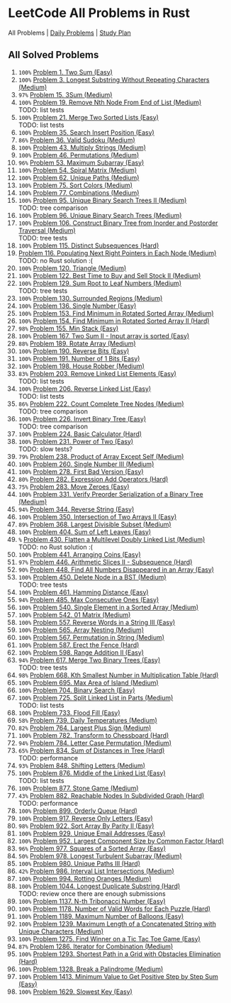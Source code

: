 LeetCode All Problems in Rust
=============================

All Problems | [Daily Problems](DAILY.md) | [Study Plan](STUDY_PLAN.md)

All Solved Problems
-------------------

1. `100%` [Problem 1. Two Sum (Easy)](problem_0001/)
2. `100%` [Problem 3. Longest Substring Without Repeating Characters (Medium)](problem_0003/)
3. `97%` [Problem 15. 3Sum (Medium)](problem_0015/)
4. `100%` [Problem 19. Remove Nth Node From End of List (Medium)](problem_0019/) \
    TODO: list tests
5. `100%` [Problem 21. Merge Two Sorted Lists (Easy)](problem_0021/) \
    TODO: list tests
6. `100%` [Problem 35. Search Insert Position (Easy)](problem_0035/)
7. `86%` [Problem 36. Valid Sudoku (Medium)](problem_0036/)
8. `100%` [Problem 43. Multiply Strings (Medium)](problem_0043/)
9. `100%` [Problem 46. Permutations (Medium)](problem_0046/)
10. `96%` [Problem 53. Maximum Subarray (Easy)](problem_0053/)
11. `100%` [Problem 54. Spiral Matrix (Medium)](problem_0054/)
12. `100%` [Problem 62. Unique Paths (Medium)](problem_0062/)
13. `100%` [Problem 75. Sort Colors (Medium)](problem_0075/)
14. `100%` [Problem 77. Combinations (Medium)](problem_0077/)
15. `100%` [Problem 95. Unique Binary Search Trees II (Medium)](problem_0095/) \
    TODO: tree comparison
16. `100%` [Problem 96. Unique Binary Search Trees (Medium)](problem_0096/)
17. `100%` [Problem 106. Construct Binary Tree from Inorder and Postorder Traversal (Medium)](problem_0106/) \
    TODO: tree tests
18. `100%` [Problem 115. Distinct Subsequences (Hard)](problem_0115/)
19. [Problem 116. Populating Next Right Pointers in Each Node (Medium)](problem_0116/) \
    TODO: no Rust solution :(
20. `100%` [Problem 120. Triangle (Medium)](problem_0120/)
21. `100%` [Problem 122. Best Time to Buy and Sell Stock II (Medium)](problem_0122/)
22. `100%` [Problem 129. Sum Root to Leaf Numbers (Medium)](problem_0129/) \
    TODO: tree tests
23. `100%` [Problem 130. Surrounded Regions (Medium)](problem_0130/)
24. `100%` [Problem 136. Single Number (Easy)](problem_0136/)
25. `100%` [Problem 153. Find Minimum in Rotated Sorted Array (Medium)](problem_0153/)
26. `100%` [Problem 154. Find Minimum in Rotated Sorted Array II (Hard)](problem_0154/)
27. `98%` [Problem 155. Min Stack (Easy)](problem_0155/)
28. `100%` [Problem 167. Two Sum II - Input array is sorted (Easy)](problem_0167/)
29. `88%` [Problem 189. Rotate Array (Medium)](problem_0189/)
30. `100%` [Problem 190. Reverse Bits (Easy)](problem_0190/)
31. `100%` [Problem 191. Number of 1 Bits (Easy)](problem_0191/)
32. `100%` [Problem 198. House Robber (Medium)](problem_0198/)
33. `83%` [Problem 203. Remove Linked List Elements (Easy)](problem_0203/) \
    TODO: list tests
34. `100%` [Problem 206. Reverse Linked List (Easy)](problem_0206/) \
    TODO: list tests
35. `86%` [Problem 222. Count Complete Tree Nodes (Medium)](problem_0222/) \
    TODO: tree comparison
36. `100%` [Problem 226. Invert Binary Tree (Easy)](problem_0226/) \
    TODO: tree comparison
37. `100%` [Problem 224. Basic Calculator (Hard)](problem_0224/)
38. `100%` [Problem 231. Power of Two (Easy)](problem_0231/) \
    TODO: slow tests?
39. `79%` [Problem 238. Product of Array Except Self (Medium)](problem_0238/)
40. `100%` [Problem 260. Single Number III (Medium)](problem_0260/)
41. `100%` [Problem 278. First Bad Version (Easy)](problem_0278/)
42. `80%` [Problem 282. Expression Add Operators (Hard)](problem_0282/)
43. `75%` [Problem 283. Move Zeroes (Easy)](problem_0283/)
44. `100%` [Problem 331. Verify Preorder Serialization of a Binary Tree (Medium)](problem_0331/)
45. `94%` [Problem 344. Reverse String (Easy)](problem_0344/)
46. `100%` [Problem 350. Intersection of Two Arrays II (Easy)](problem_0350/)
47. `89%` [Problem 368. Largest Divisible Subset (Medium)](problem_0368/)
48. `100%` [Problem 404. Sum of Left Leaves (Easy)](problem_0404/)
49. `%` [Problem 430. Flatten a Multilevel Doubly Linked List (Medium)](problem_0430/) \
    TODO: no Rust solution :(
50. `100%` [Problem 441. Arranging Coins (Easy)](problem_0441/)
51. `97%` [Problem 446. Arithmetic Slices II - Subsequence (Hard)](problem_0446/)
52. `90%` [Problem 448. Find All Numbers Disappeared in an Array (Easy)](problem_0448/)
53. `100%` [Problem 450. Delete Node in a BST (Medium)](problem_0450/) \
    TODO: tree tests
54. `100%` [Problem 461. Hamming Distance (Easy)](problem_0461/)
55. `94%` [Problem 485. Max Consecutive Ones (Easy)](problem_0485/)
56. `100%` [Problem 540. Single Element in a Sorted Array (Medium)](problem_0540/)
57. `100%` [Problem 542. 01 Matrix (Medium)](problem_0542/)
58. `100%` [Problem 557. Reverse Words in a String III (Easy)](problem_0557/)
59. `100%` [Problem 565. Array Nesting (Medium)](problem_0565/)
60. `100%` [Problem 567. Permutation in String (Medium)](problem_0567/)
61. `100%` [Problem 587. Erect the Fence (Hard)](problem_0587/)
62. `100%` [Problem 598. Range Addition II (Easy)](problem_0598/)
63. `94%` [Problem 617. Merge Two Binary Trees (Easy)](problem_0617/) \
    TODO: tree tests
64. `98%` [Problem 668. Kth Smallest Number in Multiplication Table (Hard)](problem_0668/)
65. `100%` [Problem 695. Max Area of Island (Medium)](problem_0695/)
66. `100%` [Problem 704. Binary Search (Easy)](problem_0704/)
67. `100%` [Problem 725. Split Linked List in Parts (Medium)](problem_0725/) \
    TODO: list tests
68. `100%` [Problem 733. Flood Fill (Easy)](problem_0733/)
69. `58%` [Problem 739. Daily Temperatures (Medium)](problem_0739/)
70. `82%` [Problem 764. Largest Plus Sign (Medium)](problem_0764/)
71. `100%` [Problem 782. Transform to Chessboard (Hard)](problem_0782/)
72. `94%` [Problem 784. Letter Case Permutation (Medium)](problem_0784/)
73. `65%` [Problem 834. Sum of Distances in Tree (Hard)](problem_0834/) \
    TODO: performance
74. `93%` [Problem 848. Shifting Letters (Medium)](problem_0848/)
75. `100%` [Problem 876. Middle of the Linked List (Easy)](problem_0876/) \
    TODO: list tests
76. `100%` [Problem 877. Stone Game (Medium)](problem_0877/)
77. `43%` [Problem 882. Reachable Nodes In Subdivided Graph (Hard)](problem_0882/) \
    TODO: performance
78. `100%` [Problem 899. Orderly Queue (Hard)](problem_0899/)
79. `100%` [Problem 917. Reverse Only Letters (Easy)](problem_0917/)
80. `98%` [Problem 922. Sort Array By Parity II (Easy)](problem_0922/)
81. `100%` [Problem 929. Unique Email Addresses (Easy)](problem_0929/)
82. `100%` [Problem 952. Largest Component Size by Common Factor (Hard)](problem_0952/)
83. `96%` [Problem 977. Squares of a Sorted Array (Easy)](problem_0977/)
84. `50%` [Problem 978. Longest Turbulent Subarray (Medium)](problem_0978/)
85. `100%` [Problem 980. Unique Paths III (Hard)](problem_0980/)
86. `42%` [Problem 986. Interval List Intersections (Medium)](problem_0986/)
87. `100%` [Problem 994. Rotting Oranges (Medium)](problem_0994/)
88. `100%` [Problem 1044. Longest Duplicate Substring (Hard)](problem_1044/) \
    TODO: review once there are enough submissions
89. `100%` [Problem 1137. N-th Tribonacci Number (Easy)](problem_1137/)
90. `100%` [Problem 1178. Number of Valid Words for Each Puzzle (Hard)](problem_1178/)
91. `100%` [Problem 1189. Maximum Number of Balloons (Easy)](problem_1189/)
92. `100%` [Problem 1239. Maximum Length of a Concatenated String with Unique Characters (Medium)](problem_1239/)
93. `100%` [Problem 1275. Find Winner on a Tic Tac Toe Game (Easy)](problem_1275/)
94. `87%` [Problem 1286. Iterator for Combination (Medium)](problem_1286/)
95. `100%` [Problem 1293. Shortest Path in a Grid with Obstacles Elimination (Hard)](problem_1293/)
96. `100%` [Problem 1328. Break a Palindrome (Medium)](problem_1328/)
97. `100%` [Problem 1413. Minimum Value to Get Positive Step by Step Sum (Easy)](problem_1413/)
98. `100%` [Problem 1629. Slowest Key (Easy)](problem_1629/)
